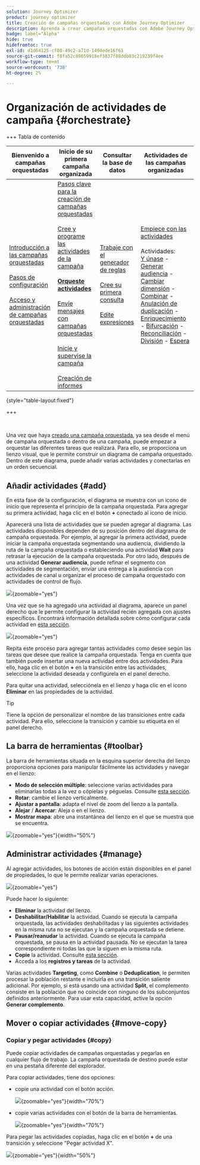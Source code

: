 ```yaml
---
solution: Journey Optimizer
product: journey optimizer
title: Creación de campañas orquestadas con Adobe Journey Optimizer
description: Aprenda a crear campañas orquestadas con Adobe Journey Optimizer
badge: label="Alpha"
hide: true
hidefromtoc: true
exl-id: d1d64125-cf00-49c2-a71d-1494ede16f61
source-git-commit: f8fa52c89659918ef3837f88ddb03c219239f4ee
workflow-type: tm+mt
source-wordcount: '738'
ht-degree: 2%

---
```


# Organización de actividades de campaña {#orchestrate}

+++ Tabla de contenido

| Bienvenido a campañas orquestadas | Inicio de su primera campaña organizada | Consultar la base de datos | Actividades de las campañas organizadas |
|---|---|---|---|
| [Introducción a las campañas orquestadas](gs-orchestrated-campaigns.md)<br/><br/>[Pasos de configuración](configuration-steps.md)<br/><br/>[Acceso y administración de campañas orquestadas](access-manage-orchestrated-campaigns.md) | [Pasos clave para la creación de campañas orquestadas](gs-campaign-creation.md)<br/><br/>[Cree y programe las actividades de la campaña](create-orchestrated-campaign.md)<br/><br/><b>[Orqueste actividades](orchestrate-activities.md)</b><br/><br/>[Envíe mensajes con campañas orquestadas](send-messages.md)<br/><br/>[Inicie y supervise la campaña](start-monitor-campaigns.md)<br/><br/>[Creación de informes](reporting-campaigns.md) | [Trabaje con el generador de reglas](orchestrated-rule-builder.md)<br/><br/>[Cree su primera consulta](build-query.md)<br/><br/>[Edite expresiones](edit-expressions.md) | [Empiece con las actividades](activities/about-activities.md)<br/><br/>Actividades:<br/>[Y únase](activities/and-join.md) - [Generar audiencia](activities/build-audience.md) - [Cambiar dimensión](activities/change-dimension.md) - [Combinar](activities/combine.md) - [Anulación de duplicación](activities/deduplication.md) - [Enriquecimiento](activities/enrichment.md) - [Bifurcación](activities/fork.md) - [Reconciliación](activities/reconciliation.md) - [División](activities/split.md) - [Espera](activities/wait.md) |

{style="table-layout:fixed"}

+++

<br/>

Una vez que haya [creado una campaña orquestada](gs-campaign-creation.md), ya sea desde el menú de campaña orquestada o dentro de una campaña, puede empezar a orquestar las diferentes tareas que realizará. Para ello, se proporciona un lienzo visual, que le permite construir un diagrama de campaña orquestado. Dentro de este diagrama, puede añadir varias actividades y conectarlas en un orden secuencial.

## Añadir actividades {#add}

En esta fase de la configuración, el diagrama se muestra con un icono de inicio que representa el principio de la campaña orquestada. Para agregar su primera actividad, haga clic en el botón **+** conectado al icono de inicio.

Aparecerá una lista de actividades que se pueden agregar al diagrama. Las actividades disponibles dependen de su posición dentro del diagrama de campaña orquestada. Por ejemplo, al agregar la primera actividad, puede iniciar la campaña orquestada segmentando una audiencia, dividiendo la ruta de la campaña orquestada o estableciendo una actividad **Wait** para retrasar la ejecución de la campaña orquestada. Por otro lado, después de una actividad **Generar audiencia**, puede refinar el segmento con actividades de segmentación, enviar una entrega a la audiencia con actividades de canal u organizar el proceso de campaña orquestado con actividades de control de flujo.

![](assets/orchestrated-start.png){zoomable="yes"}

Una vez que se ha agregado una actividad al diagrama, aparece un panel derecho que le permite configurar la actividad recién agregada con ajustes específicos. Encontrará información detallada sobre cómo configurar cada actividad en [esta sección](activities/about-activities.md).

![](assets/orchestrated-configure-activities.png){zoomable="yes"}

Repita este proceso para agregar tantas actividades como desee según las tareas que desee que realice la campaña orquestada. Tenga en cuenta que también puede insertar una nueva actividad entre dos actividades. Para ello, haga clic en el botón **+** en la transición entre las actividades, seleccione la actividad deseada y configúrela en el panel derecho.

Para quitar una actividad, selecciónela en el lienzo y haga clic en el icono **Eliminar** en las propiedades de la actividad.

>[!TIP]
>
>Tiene la opción de personalizar el nombre de las transiciones entre cada actividad. Para ello, seleccione la transición y cambie su etiqueta en el panel derecho.

## La barra de herramientas {#toolbar}

La barra de herramientas situada en la esquina superior derecha del lienzo proporciona opciones para manipular fácilmente las actividades y navegar en el lienzo:

* **Modo de selección múltiple**: seleccione varias actividades para eliminarlas todas a la vez o cópielas y péguelas. Consulte [esta sección](#copy).
* **Rotar**: cambie el lienzo verticalmente.
* **Ajustar a pantalla**: adapta el nivel de zoom del lienzo a la pantalla.
* **Alejar** / **Acercar**: Aleja o en el lienzo.
* **Mostrar mapa**: abre una instantánea del lienzo en el que se muestra que se encuentra.

![](assets/orchestrated-toolbar.png){zoomable="yes"}{width="50%"}

## Administrar actividades {#manage}

Al agregar actividades, los botones de acción están disponibles en el panel de propiedades, lo que le permite realizar varias operaciones.

![](assets/activity-action.png){zoomable="yes"}

Puede hacer lo siguiente:

* **Eliminar** la actividad del lienzo.
* **Deshabilitar/Habilitar** la actividad. Cuando se ejecuta la campaña orquestada, las actividades deshabilitadas y las siguientes actividades en la misma ruta no se ejecutan y la campaña orquestada se detiene.
* **Pausar/reanudar** la actividad. Cuando se ejecuta la campaña orquestada, se pausa en la actividad pausada. No se ejecutan la tarea correspondiente ni todas las que la siguen en la misma ruta.
* **Copie** la actividad. Consulte [esta sección](#copy).
* Acceda a los **registros y tareas** de la actividad.

Varias actividades **Targeting**, como **Combine** o **Deduplication**, le permiten procesar la población restante e incluirla en una transición saliente adicional. Por ejemplo, si está usando una actividad **Split**, el complemento consiste en la población que no coincide con ninguno de los subconjuntos definidos anteriormente. Para usar esta capacidad, active la opción **Generar complemento**.

## Mover o copiar actividades {#move-copy}

### Copiar y pegar actividades {#copy}

Puede copiar actividades de campañas orquestadas y pegarlas en cualquier flujo de trabajo. La campaña orquestada de destino puede estar en una pestaña diferente del explorador.

Para copiar actividades, tiene dos opciones:

* copie una actividad con el botón acción.

  ![](assets/orchestrated-copy-1.png){zoomable="yes"}{width="70%"}

* copie varias actividades con el botón de la barra de herramientas.

  ![](assets/orchestrated-copy-2.png){zoomable="yes"}{width="70%"}

Para pegar las actividades copiadas, haga clic en el botón **+** de una transición y seleccione &quot;Pegar actividad X&quot;.

![](assets/orchestrated-copy-3.png){zoomable="yes"}{width="50%"}

<!--
### Move activities and their child nodes {#move}

Journey Optimizer allows you to move an activity, along with the entire content of its child nodes (including all transitions and activities within it) to the end of another transition within the same orchestrated campaign.

This process disconnects the activity and everything in its outbound transition from the initial location, moving it to the new target transition.

To move an activity:

1. Select the activity you wish to move.
1. In the activity's properties pane, click the **Move** button.
1. Select the transition where you want to place the activity and its outbound transition, then confirm.

![](assets/activity-move.png)


## Execution options {#execution}

All activities allow you to manage their execution options. Select an activity and click on the **Execution options** button. This lets you define the activity's execution mode and behavior in case of errors.

![](assets/workflow-execution-options.png){zoomable="yes"}{width="70%"}


### Properties

The **Execution** field allows you to define the action to be carried out when the task is started.

The **Maximum execution duration** field allows you to specify a duration such as "30s" or "1h". If the activity is not finished after the duration specified has been elapsed, an alert is triggered. This has no impact on how the orchestrated campaign functions.

The **Time zone** field allows you to select the time zone of the activity. Adobe Journey Optimizer allows you to manage the time differences between multiple countries on the same instance. The setting applied is configured when the instance is created.

**The Affinity** field allows you to force an orchestrated campaign or an orchestrated campaign activity to execute on a particular machine. To do this, you must specify one or several affinities for the orchestrated campaign or activity in question.

The **Behavior** field allows you to define the procedure to follow if asynchronous tasks are used.

### Error management

The **In case of error** field allows you to specify the action to be carried out should the activity encounter an error.

### Initialization script

The **Initialization script** lets you initialize variables or modify activity properties. Click the **Edit code** button and type the snippet of code to execute. The script is called when the activity executes. 

## Example {#example}

Here is an orchestrated campaign example designed to send an email to all customers (other than VIP customers) with an email who are interested in coffee machines.

![](assets/workflow-example.png){zoomable="yes"}{zoomable="yes"}

To achieve this, activities below have been added:

* A **[!UICONTROL Fork]** activity that divides the orchestrated campaign into three paths (one for each set of customer),
* **[!UICONTROL Build audience]** activities to target the three sets of customers:

    * Customers with an email,
    * Customers belonging to the pre-existing "Interrested in Coffee Machine(s)" audience,
    * Customers belonging to the pre-existing "VIP ro reward" audience.

* A **[!UICONTROL Combine]** activity that groups together customers with an email and those interested in coffee machines,
* A **[!UICONTROL Combine]** activity that excludes VIP customers,
* An **[!UICONTROL Email delivery]** activity that sends an email to the resulting customers. 

Once you have completed the orchestrated campaign, add en **[!UICONTROL End]** activity at the end of the diagram. This activity allow you to visually mark the end of a workflow and has no functional impact.

After successfully designing the orchestrated campaign diagram, you can execute the orchestrated campaign and track the progress of its various tasks. [Learn how to start an orchestrated campaign and monitor its execution](start-monitor-campaigns.md)
-->